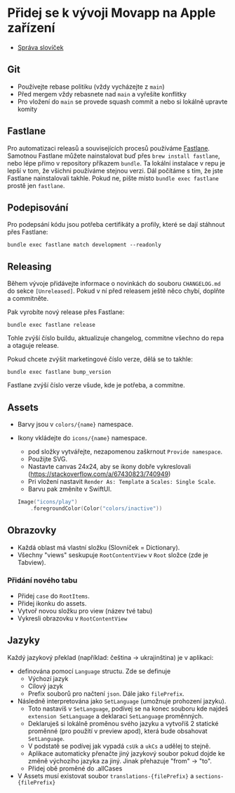 # Přidej se k vývoji Movapp na Apple zařízení

- [Správa slovíček](translations/README.md)

## Git

- Používejte rebase politiku (vždy vycházejte z `main`)
- Před mergem vždy rebasnete nad `main` a vyřešíte konflitky
- Pro vložení do `main` se provede squash commit a nebo si lokálně upravte komity

## Fastlane

Pro automatizaci releasů a souvisejících procesů používáme [Fastlane](https://fastlane.tools). Samotnou Fastlane můžete nainstalovat buď přes `brew install fastlane`, nebo lépe přímo v repository příkazem `bundle`. Ta lokální instalace v repu je lepší v tom, že všichni používáme stejnou verzi. Dál počítáme s tím, že jste Fastlane nainstalovali takhle. Pokud ne, pište místo `bundle exec fastlane` prostě jen `fastlane`.

## Podepisování

Pro podepsání kódu jsou potřeba certifikáty a profily, které se dají stáhnout přes Fastlane:

```
bundle exec fastlane match development --readonly
```

## Releasing

Během vývoje přidávejte informace o novinkách do souboru `CHANGELOG.md` do sekce `[Unreleased]`. Pokud v ní před releasem ještě něco chybí, doplňte a commitněte.

Pak vyrobíte nový release přes Fastlane:

```
bundle exec fastlane release
```

Tohle zvýší číslo buildu, aktualizuje changelog, commitne všechno do repa a otaguje release.

Pokud chcete zvýšit marketingové číslo verze, dělá se to takhle:

```
bundle exec fastlane bump_version
```

Fastlane zvýší číslo verze všude, kde je potřeba, a commitne.

## Assets

- Barvy jsou v `colors/{name}` namespace.
- Ikony vkládejte do `icons/{name}` namespace.
    - pod složky vytvářejte, nezapomenou zaškrnout `Provide namespace`.
    - Použijte SVG. 
    - Nastavte canvas 24x24, aby se ikony dobře vykreslovali (https://stackoverflow.com/a/67430823/740949)
    - Pri vložení nastavit `Render As: Template` a `Scales: Single Scale`.
    - Barvu pak změníte v SwiftUI.
    
    ```swift
    Image("icons/play")
        .foregroundColor(Color("colors/inactive"))
    ```

## Obrazovky

- Každá oblast má vlastní složku (Slovníček = Dictionary).
- Všechny "views" seskupuje `RootContentView` v `Root` složce (zde je Tabview).

### Přidání nového tabu

- Přidej `case` do `RootItems`.
- Přidej ikonku do assets.
- Vytvoř novou složku pro view (název tvé tabu)
- Vykresli obrazovku v `RootContentView`


## Jazyky

Každý jazykový překlad (například: čeština -> ukrajinština) je v aplikaci:

- definována pomocí `Language` structu. Zde se definuje
    - Výchozí jazyk
    - Cílový jazyk
    - Prefix souborů pro načtení `json`. Dále jako `filePrefix`.
- Následně interpretována jako `SetLanguage` (umožnuje prohození jazyku).
    - Toto nastavíš v `SetLanguage`, podívej se na konec souboru kde najdeš `extension SetLanguage` a deklaraci `SetLanguage` proměnných.
    - Deklaruješ si lokálně proměnou svého jazyku a vytvoříš 2 statické proměnné (pro použití v preview apod), která bude obsahovat `SetLanguage`. 
    - V podstatě se podívej jak vypadá `csUk` a `ukCs` a udělej to stejně.
    - Aplikace automaticky přenačte jiný jazykový soubor pokud dojde ke změně výchozího jazyka za jiný. Jinak přehazuje "from" -> "to".
    - Přidej obě proměné do .allCases
- V Assets musí existovat soubor `translations-{filePrefix}` a `sections-{filePrefix}`


